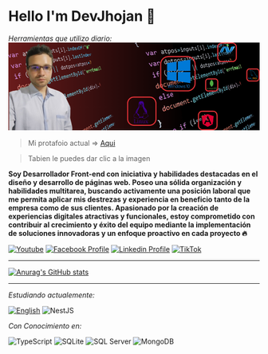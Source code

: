 
# Hello I'm DevJhojan :wave:
*Herramientas que utilizo diario:*
![Portafolio Actual|10%](./Image/MyProfile.png)

> Mi protafoio actual => [Aqui](https://devjhojan.github.io/MyProfile/)

> Tabien le puedes dar clic a la imagen


**Soy Desarrollador Front-end con iniciativa y habilidades destacadas en el diseño y desarrollo de páginas web. Poseo una sólida organización y habilidades multitarea, buscando activamente una posición laboral que me permita aplicar mis destrezas y experiencia en beneficio tanto de la empresa como de sus clientes. Apasionado por la creación de experiencias digitales atractivas y funcionales, estoy comprometido con contribuir al crecimiento y éxito del equipo mediante la implementación de soluciones innovadoras y un enfoque proactivo en cada proyecto :fire:**


<!-- ![GitHub Followers](https://img.shields.io/github/followers/DevJhojan?style=social)
![GitHub stars](https://img.shields.io/github/stars/DevJhojan?style=social) -->


[![Youtube](https://img.shields.io/youtube/channel/subscribers/UCxIGNpsrjzWgY1Eyai1by3A?style=social)](https://www.youtube.com/channel/UCxIGNpsrjzWgY1Eyai1by3A)
[![Facebook Profile](https://img.shields.io/badge/Facebook-8-100089324563350?style=social&logo=facebook)](https://www.facebook.com/profile.php?id=100089324563350)
[![Linkedin Profile](https://img.shields.io/badge/LINKEDIN-40-grey?style=social&logo=linkedin)](https://www.linkedin.com/in/jhojan-d-toro/)
[![TikTok](https://img.shields.io/badge/TikTok-000000?style=social&logo=tiktok)](https://www.tiktok.com/@devtorito)

---

[![Anurag's GitHub stats](https://github-readme-stats.vercel.app/api?username=DevJhojan&theme=radical)](https://github.com/DevJhojan/github-readme-stats)


<!-- [![Top Langs](https://github-readme-stats.vercel.app/api/top-langs?username=DevJhojan&layout=compact&theme=radical)](https://github.com/DevJhojan/github-readme-stats) -->

---

*Estudiando actualemente:*

[![English](https://img.shields.io/badge/English-%230A0A0A.svg?style=for-the-badge&logo=english&logoColor=white)](URL_DE_TU_PROYECTO_ENGLISH)
![NestJS](https://img.shields.io/badge/NestJS-%23E0234E.svg?style=for-the-badge&logo=nestjs&logoColor=white)


*Con Conocimiento en:*

![TypeScript](https://img.shields.io/badge/typescript-%23007ACC.svg?style=for-the-badge&logo=typescript&logoColor=white)
![SQLite](https://img.shields.io/badge/SQLite-003B57?style=for-the-badge&logo=sqlite&logoColor=white)
![SQL Server](https://img.shields.io/badge/SQL%20Server-CC2927?style=for-the-badge&logo=microsoft-sql-server&logoColor=white)
![MongoDB](https://img.shields.io/badge/MongoDB-47A248?style=for-the-badge&logo=mongodb&logoColor=white)

